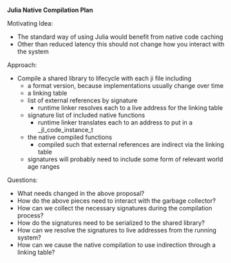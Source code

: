 **Julia Native Compilation Plan**  

Motivating Idea:

- The standard way of using Julia would benefit from native code caching
- Other than reduced latency this should not change how you interact with the system

Approach:

- Compile a shared library to lifecycle with each ji file including
    - a format version, because implementations usually change over time    
    - a linking table    
    - list of external references by signature    
        - runtime linker resolves each to a live address for the linking table           
    - signature list of included native functions
        - runtime linker translates each to an address to put in a _jl_code_instance_t                                 
    - the native compiled functions    
        - compiled such that external references are indirect via the linking table               
    - signatures will probably need to include some form of relevant world age ranges

Questions:

- What needs changed in the above proposal?
- How do the above pieces need to interact with the garbage collector?
- How can we collect the necessary signatures during the compilation process?
- How do the signatures need to be serialized to the shared library?
- How can we resolve the signatures to live addresses from the running system?
- How can we cause the native compilation to use indirection through a linking table?
